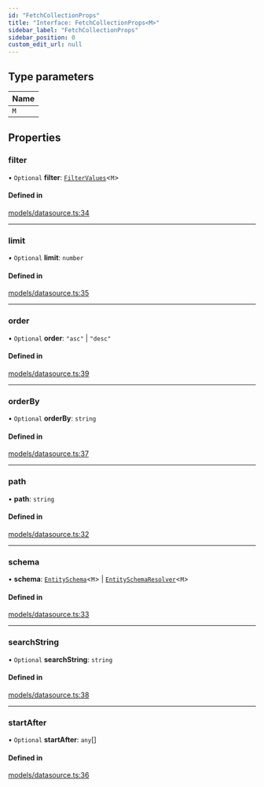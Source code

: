 ```yaml
---
id: "FetchCollectionProps"
title: "Interface: FetchCollectionProps<M>"
sidebar_label: "FetchCollectionProps"
sidebar_position: 0
custom_edit_url: null
---
```


## Type parameters

| Name |
| :------ |
| `M` |

## Properties

### filter

• `Optional` **filter**: [`FilterValues`](../types/FilterValues)<`M`\>

#### Defined in

[models/datasource.ts:34](https://github.com/Camberi/firecms/blob/2d60fba/src/models/datasource.ts#L34)

___

### limit

• `Optional` **limit**: `number`

#### Defined in

[models/datasource.ts:35](https://github.com/Camberi/firecms/blob/2d60fba/src/models/datasource.ts#L35)

___

### order

• `Optional` **order**: ``"asc"`` \| ``"desc"``

#### Defined in

[models/datasource.ts:39](https://github.com/Camberi/firecms/blob/2d60fba/src/models/datasource.ts#L39)

___

### orderBy

• `Optional` **orderBy**: `string`

#### Defined in

[models/datasource.ts:37](https://github.com/Camberi/firecms/blob/2d60fba/src/models/datasource.ts#L37)

___

### path

• **path**: `string`

#### Defined in

[models/datasource.ts:32](https://github.com/Camberi/firecms/blob/2d60fba/src/models/datasource.ts#L32)

___

### schema

• **schema**: [`EntitySchema`](EntitySchema)<`M`\> \| [`EntitySchemaResolver`](../types/EntitySchemaResolver)<`M`\>

#### Defined in

[models/datasource.ts:33](https://github.com/Camberi/firecms/blob/2d60fba/src/models/datasource.ts#L33)

___

### searchString

• `Optional` **searchString**: `string`

#### Defined in

[models/datasource.ts:38](https://github.com/Camberi/firecms/blob/2d60fba/src/models/datasource.ts#L38)

___

### startAfter

• `Optional` **startAfter**: `any`[]

#### Defined in

[models/datasource.ts:36](https://github.com/Camberi/firecms/blob/2d60fba/src/models/datasource.ts#L36)
